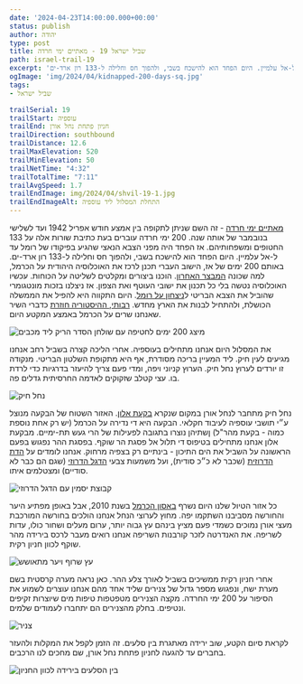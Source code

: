 ```yaml
---
date: '2024-04-23T14:00:00.000+00:00'
status: publish
author: יהודה
type: post
title: שביל ישראל 19 - מאתיים ימי חרדה
path: israel-trail-19
excerpt: 'מאתיים ימי חרדה - זה השם שניתן לתקופה בין אמצע חודש אפריל 1942 ועד לשלישי בנובמבר של אותה שנה. 200 ימי חרדה עוברים בעת כתיבת שורות אלה על 133 החטופים ומשפחותיהם. אז הפחד היה מפני הצבא הנאצי שהגיע בפיקודו של רומל עד ל-אל עלמיין. היום הפחד הוא להישכח בשבי, ולהפוך חס וחלילה ל-133 רון ארד-ים.'
ogImage: 'img/2024/04/kidnapped-200-days-sq.jpg'
tags:
- שביל ישראל

trailSerial: 19
trailStart: עוספיה
trailEnd: חניון פתחת נחל אורן
trailDirection: southbound
trailDistance: 12.6
trailMaxElevation: 520
trailMinElevation: 50
trailNetTime: "4:32"
trailTotalTime: "7:11"
trailAvgSpeed: 1.7
trailEndImage: img/2024/04/shvil-19-1.jpg
trailEndImageAlt: התחלת המסלול ליד עוספיה
--- 
```


[מאתיים ימי חרדה](https://he.wikipedia.org/wiki/%D7%9E%D7%90%D7%AA%D7%99%D7%99%D7%9D_%D7%99%D7%9E%D7%99_%D7%97%D7%A8%D7%93%D7%94) - זה השם שניתן לתקופה בין אמצע חודש אפריל 1942 ועד לשלישי בנובמבר של אותה שנה. 200 ימי חרדה עוברים בעת כתיבת שורות אלה על 133 החטופים ומשפחותיהם. אז הפחד היה מפני הצבא הנאצי שהגיע בפיקודו של רומל עד ל-אל עלמיין. היום הפחד הוא להישכח בשבי, ולהפוך חס וחלילה ל-133 רון ארד-ים. באותם 200 ימים של אז, הישוב העברי תכנן לרכז את האוכלוסיה היהודית על הכרמל, למה שכונה [המבצר האחרון](https://he.wikipedia.org/wiki/%D7%AA%D7%95%D7%9B%D7%A0%D7%99%D7%AA_%D7%94%D7%9E%D7%91%D7%A6%D7%A8_%D7%94%D7%90%D7%97%D7%A8%D7%95%D7%9F). הוכנו ביצורים ומקלטים לשליטה על הכוחות. עכשיו האוכלוסיה נטשה בלי כל תכנון את ישובי העוטף ואת הצפון. אז ניצלנו בזכות מונטגומרי שהוביל את הצבא הבריטי ל[ניצחון על רומל](https://he.wikipedia.org/wiki/%D7%A7%D7%A8%D7%91_%D7%90%D7%9C-%D7%A2%D7%9C%D7%9E%D7%99%D7%99%D7%9F_%D7%94%D7%A9%D7%A0%D7%99). היום התקווה היא להפיל את הממשלה הכושלת, ולהתחיל לבנות את הארץ מחדש. [רבותי, ההיסטוריה חוזרת](https://shironet.mako.co.il/artist?type=lyrics&lang=1&prfid=539&wrkid=3248) כדברי השיר שאנחנו שרים על הכרמל באמצע המקטע היום.

![מיצג 200 ימים לחטיפה עם שולחן הסדר הריק ליד מכבים](/img/2024/04/kidnapped-200-days.jpg "מיצג 200 ימים לחטיפה עם שולחן הסדר הריק ליד מכבים")

את המסלול היום אנחנו מתחילים בעוספיה. אחרי הליכה קצרה בשביל רחב אנחנו מגיעים לעין חיק. ליד המעיין בריכה מסודרת, אף היא מתקופת השלטון הבריטי. מנקודה זו יורדים לערוץ נחל חיק. הערוץ קניוני ויפה, ומדי פעם צריך להיעזר בדרגיות כדי לרדת בו. עצי קטלב שזקוקים לאדמה החרסיתית גדלים פה.

![נחל חיק](/img/2024/04/shvil-19-2.jpg "נחל חיק")

נחל חיק מתחבר לנחל אורן במקום שנקרא [בקעת אלון](https://he.wikipedia.org/wiki/%D7%91%D7%A7%D7%A2%D7%AA_%D7%90%D7%9C%D7%95%D7%9F). האזור השטוח של הבקעה מנוצל ע״י תושבי עוספיה לעיבוד חקלאי. הבקעה היא די נדירה על הכרמל (יש רק אחת נוספת כמוה - בקעת מהר"ל) ןשתיהן נוצרו בתגובה לפעילות של הרי געש תת-ימיים. מבקעת אלון אנחנו מתחילים בטיפוס די תלול אל פסגת הר שוקף. בפסגת ההר נפגוש בפעם הראשונה על השביל את הים התיכון - בינתיים רק בצפיה מרחוק. אנחנו לומדים על [הדת הדרוזית](https://he.wikipedia.org/wiki/%D7%93%D7%A8%D7%95%D7%96%D7%99%D7%9D#%D7%94%D7%93%D7%AA_%D7%94%D7%93%D7%A8%D7%95%D7%96%D7%99%D7%AA) (שכבר לא כ״כ סודית), ועל משמעות צבעי [הדגל הדרוזי](https://he.wikipedia.org/wiki/%D7%93%D7%A8%D7%95%D7%96%D7%99%D7%9D#%D7%94%D7%93%D7%92%D7%9C_%D7%94%D7%93%D7%A8%D7%95%D7%96%D7%99) (שגם הם כבר לא סודיים) ומצטלמים איתו. 

![קבוצת יסמין עם הדגל הדרוזי](/img/2024/04/shvil-19-6.jpg "קבוצת יסמין עם הדגל הדרוזי")

כל אזור הטיול שלנו היום נשרף  [באסון הכרמל](https://he.wikipedia.org/wiki/%D7%94%D7%A9%D7%A8%D7%A4%D7%94_%D7%91%D7%9B%D7%A8%D7%9E%D7%9C_(2010)) בשנת 2010, אבל באופן מפתיע היער והחורשה מסביבנו השתקמו יפה. מחוץ לערוצי הנחל אנחנו הולכים בחורשה המורכבת מעצי אורן נמוכים כשמדי פעם מציץ בינהם עץ גבוה יותר, ערום מעלים ושחור כולו, עדות לשריפה. את האנדרטה לזכר קורבנות השריפה אנחנו רואים מעבר לרכס בירידה מהר שוקף לכוון חניון רקית.

![עץ שרוף ויער מתאושש](/img/2024/04/shvil-19-4.jpg "עץ שרוף ויער מתאושש")

אחרי חניון רקית ממשיכים בשביל לאורך צלע ההר. כאן נראה מערה קרסטית בשם מערת ישח, ונפגוש מספר גדול של צנירים שליד אחד מהם אנחנו עוצרים לשמוע את הסיפור על 200 ימי החרדה. מקצה הצנירים מטפטפות טיפות מים שיוצרות זקיפים ונטיפים. בחלק מהצנירים הם יתחברו לעמודים שלמים. 

![צניר](/img/2024/04/shvil-19-3.jpg "צניר")

לקראת סיום הקטע, שוב ירידה מאתגרת בין סלעים. זה הזמן לקפל את המקלות ולהעזר בחברים עד להגעה לחניון פתחת נחל אורן, שם מחכים לנו הרכבים.

![בין הסלעים בירידה לכוון החניון](/img/2024/04/shvil-19-5.jpg "בין הסלעים בירידה לכוון החניון")


